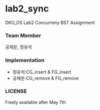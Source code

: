 # lab2_sync
DKU_OS Lab2 Concurreny BST Assignment

### Team Member
공채운, 정유석

### Implementation
* 정유석:CG_insert & FG_insert
* 공채운:CG_remove & FG_remove

### LICENSE
Freely available after May 7th 
